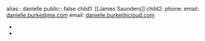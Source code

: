 alias:: danielle
public:: false
child1: [[James Saunders]] 
child2:
phone: 
email: <danielle.burke@me.com>
email: <danielle.burke@icloud.com>

-
-